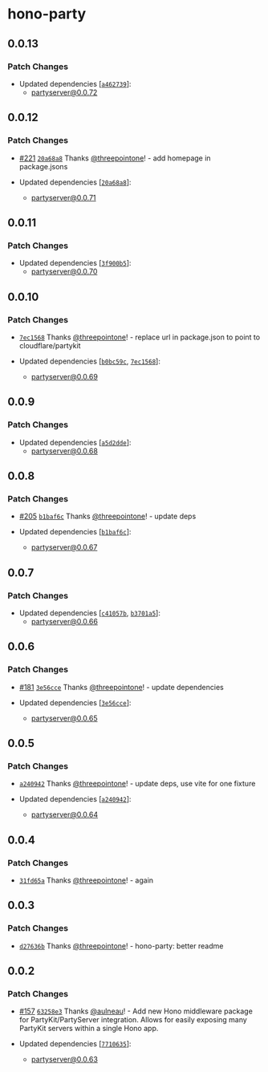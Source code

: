 # hono-party

## 0.0.13

### Patch Changes

- Updated dependencies [[`a462739`](https://github.com/cloudflare/partykit/commit/a4627392628058702dcbb8c5d5acbea35b95be09)]:
  - partyserver@0.0.72

## 0.0.12

### Patch Changes

- [#221](https://github.com/cloudflare/partykit/pull/221) [`20a68a8`](https://github.com/cloudflare/partykit/commit/20a68a841ef67464a41b55d500114cec6a8c6a6e) Thanks [@threepointone](https://github.com/threepointone)! - add homepage in package.jsons

- Updated dependencies [[`20a68a8`](https://github.com/cloudflare/partykit/commit/20a68a841ef67464a41b55d500114cec6a8c6a6e)]:
  - partyserver@0.0.71

## 0.0.11

### Patch Changes

- Updated dependencies [[`3f900b5`](https://github.com/cloudflare/partykit/commit/3f900b5f631ea3f8b8a70197890d1d551be3951d)]:
  - partyserver@0.0.70

## 0.0.10

### Patch Changes

- [`7ec1568`](https://github.com/cloudflare/partykit/commit/7ec15680fd1dcb257263d52d2c9cd5088e2f7c0a) Thanks [@threepointone](https://github.com/threepointone)! - replace url in package.json to point to cloudflare/partykit

- Updated dependencies [[`b0bc59c`](https://github.com/cloudflare/partykit/commit/b0bc59c017484c02b4d9cb9313c92fb66b36941f), [`7ec1568`](https://github.com/cloudflare/partykit/commit/7ec15680fd1dcb257263d52d2c9cd5088e2f7c0a)]:
  - partyserver@0.0.69

## 0.0.9

### Patch Changes

- Updated dependencies [[`a5d2dde`](https://github.com/threepointone/partyserver/commit/a5d2dde164bd9d38e1bac87b2d32d24c06742d2f)]:
  - partyserver@0.0.68

## 0.0.8

### Patch Changes

- [#205](https://github.com/threepointone/partyserver/pull/205) [`b1baf6c`](https://github.com/threepointone/partyserver/commit/b1baf6cdda4c7684a4663a1281070ab1762670fd) Thanks [@threepointone](https://github.com/threepointone)! - update deps

- Updated dependencies [[`b1baf6c`](https://github.com/threepointone/partyserver/commit/b1baf6cdda4c7684a4663a1281070ab1762670fd)]:
  - partyserver@0.0.67

## 0.0.7

### Patch Changes

- Updated dependencies [[`c41057b`](https://github.com/threepointone/partyserver/commit/c41057ba5c738496bc7e2a4968357f1f5b65707b), [`b3701a5`](https://github.com/threepointone/partyserver/commit/b3701a5f5eee278c96587d9e29e42992806733ac)]:
  - partyserver@0.0.66

## 0.0.6

### Patch Changes

- [#181](https://github.com/threepointone/partyserver/pull/181) [`3e56cce`](https://github.com/threepointone/partyserver/commit/3e56cceca2c253d7b4368299e018b73af6deb42b) Thanks [@threepointone](https://github.com/threepointone)! - update dependencies

- Updated dependencies [[`3e56cce`](https://github.com/threepointone/partyserver/commit/3e56cceca2c253d7b4368299e018b73af6deb42b)]:
  - partyserver@0.0.65

## 0.0.5

### Patch Changes

- [`a240942`](https://github.com/threepointone/partyserver/commit/a240942d20540d70fc0076edb779302e6d621c65) Thanks [@threepointone](https://github.com/threepointone)! - update deps, use vite for one fixture

- Updated dependencies [[`a240942`](https://github.com/threepointone/partyserver/commit/a240942d20540d70fc0076edb779302e6d621c65)]:
  - partyserver@0.0.64

## 0.0.4

### Patch Changes

- [`31fd65a`](https://github.com/threepointone/partyserver/commit/31fd65ad4239bf02a564d0fd2759b4bdd8529ac4) Thanks [@threepointone](https://github.com/threepointone)! - again

## 0.0.3

### Patch Changes

- [`d27636b`](https://github.com/threepointone/partyserver/commit/d27636b857e337faa7f66f3f8f33cdb40ca99bba) Thanks [@threepointone](https://github.com/threepointone)! - hono-party: better readme

## 0.0.2

### Patch Changes

- [#157](https://github.com/threepointone/partyserver/pull/157) [`63258e3`](https://github.com/threepointone/partyserver/commit/63258e3d14fe17cbc51f479b6021704469c05419) Thanks [@aulneau](https://github.com/aulneau)! - Add new Hono middleware package for PartyKit/PartyServer integration. Allows for easily exposing many PartyKit servers within a single Hono app.

- Updated dependencies [[`7710635`](https://github.com/threepointone/partyserver/commit/7710635d7fd0ca68047d966e0d1640a9fd3c09bc)]:
  - partyserver@0.0.63
